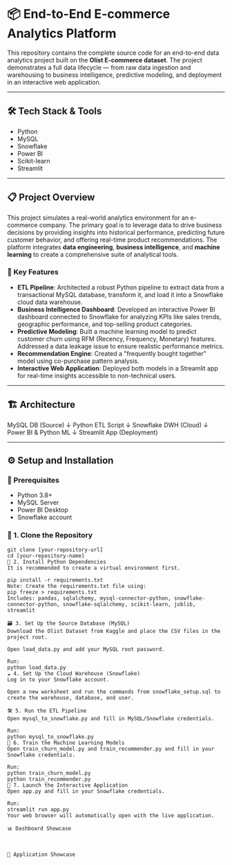 # 📦 End-to-End E-commerce Analytics Platform

This repository contains the complete source code for an end-to-end data analytics project built on the **Olist E-commerce dataset**. The project demonstrates a full data lifecycle — from raw data ingestion and warehousing to business intelligence, predictive modeling, and deployment in an interactive web application.

---

## 🛠️ Tech Stack & Tools
- Python
- MySQL
- Snowflake
- Power BI
- Scikit-learn
- Streamlit

---

## 📋 Project Overview

This project simulates a real-world analytics environment for an e-commerce company. The primary goal is to leverage data to drive business decisions by providing insights into historical performance, predicting future customer behavior, and offering real-time product recommendations. The platform integrates **data engineering**, **business intelligence**, and **machine learning** to create a comprehensive suite of analytical tools.

### 🔑 Key Features
- **ETL Pipeline**: Architected a robust Python pipeline to extract data from a transactional MySQL database, transform it, and load it into a Snowflake cloud data warehouse.
- **Business Intelligence Dashboard**: Developed an interactive Power BI dashboard connected to Snowflake for analyzing KPIs like sales trends, geographic performance, and top-selling product categories.
- **Predictive Modeling**: Built a machine learning model to predict customer churn using RFM (Recency, Frequency, Monetary) features. Addressed a data leakage issue to ensure realistic performance metrics.
- **Recommendation Engine**: Created a "frequently bought together" model using co-purchase pattern analysis.
- **Interactive Web Application**: Deployed both models in a Streamlit app for real-time insights accessible to non-technical users.

---

## 🏗️ Architecture

MySQL DB (Source)
↓
Python ETL Script
↓
Snowflake DWH (Cloud)
↓
Power BI & Python ML
↓
Streamlit App (Deployment)

---

## ⚙️ Setup and Installation

### 🔧 Prerequisites
- Python 3.8+
- MySQL Server
- Power BI Desktop
- Snowflake account

### 🔽 1. Clone the Repository
```
git clone [your-repository-url]
cd [your-repository-name]
🧱 2. Install Python Dependencies
It is recommended to create a virtual environment first.

pip install -r requirements.txt
Note: Create the requirements.txt file using:
pip freeze > requirements.txt
Includes: pandas, sqlalchemy, mysql-connector-python, snowflake-connector-python, snowflake-sqlalchemy, scikit-learn, joblib, streamlit

🗃️ 3. Set Up the Source Database (MySQL)
Download the Olist Dataset from Kaggle and place the CSV files in the project root.

Open load_data.py and add your MySQL root password.

Run:
python load_data.py
☁️ 4. Set Up the Cloud Warehouse (Snowflake)
Log in to your Snowflake account.

Open a new worksheet and run the commands from snowflake_setup.sql to create the warehouse, database, and user.

🛠️ 5. Run the ETL Pipeline
Open mysql_to_snowflake.py and fill in MySQL/Snowflake credentials.

Run:
python mysql_to_snowflake.py
🤖 6. Train the Machine Learning Models
Open train_churn_model.py and train_recommender.py and fill in your Snowflake credentials.

Run:
python train_churn_model.py
python train_recommender.py
🚀 7. Launch the Interactive Application
Open app.py and fill in your Snowflake credentials.

Run:
streamlit run app.py
Your web browser will automatically open with the live application.

📊 Dashboard Showcase



🤖 Application Showcase

